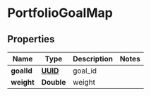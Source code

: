 
# PortfolioGoalMap

## Properties
Name | Type | Description | Notes
------------ | ------------- | ------------- | -------------
**goalId** | [**UUID**](UUID.md) | goal_id | 
**weight** | **Double** | weight | 



